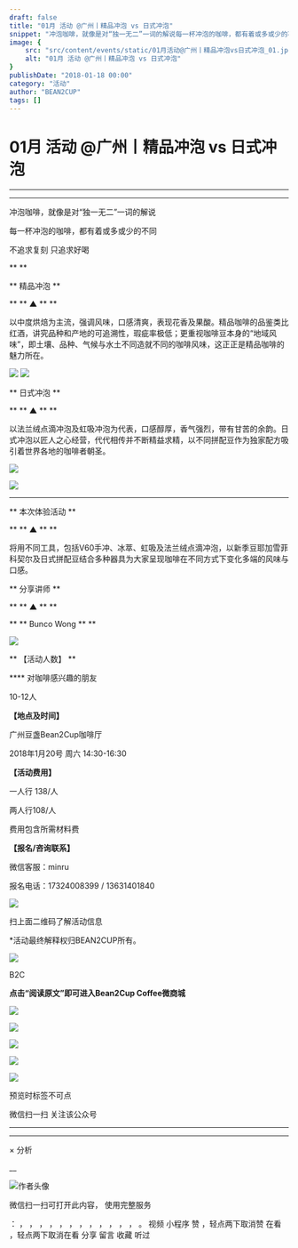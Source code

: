 ```yaml
---
draft: false
title: "01月 活动 @广州丨精品冲泡 vs 日式冲泡"
snippet: "冲泡咖啡，就像是对“独一无二”一词的解说每一杯冲泡的咖啡，都有着或多或少的不同不追求复刻 只追求好喝"
image: {
    src: "src/content/events/static/01月活动@广州丨精品冲泡vs日式冲泡_01.jpeg",
    alt: "01月 活动 @广州丨精品冲泡 vs 日式冲泡"
}
publishDate: "2018-01-18 00:00"
category: "活动"
author: "BEAN2CUP"
tags: []
---
```


#  01月 活动 @广州丨精品冲泡 vs 日式冲泡



__ _ _ _ _

** **

冲泡咖啡，就像是对“独一无二”一词的解说

每一杯冲泡的咖啡，都有着或多或少的不同

不追求复刻 只追求好喝

**
**



** 精品冲泡  **

** ** ▲  ** **

以中度烘焙为主流，强调风味，口感清爽，表现花香及果酸。精品咖啡的品鉴类比红酒，讲究品种和产地的可追溯性，瑕疵率极低；更重视咖啡豆本身的“地域风味”，即土壤、品种、气候与水土不同造就不同的咖啡风味，这正正是精品咖啡的魅力所在。

![](./static/01月活动@广州丨精品冲泡vs日式冲泡_01.jpeg)
![](./static/01月活动@广州丨精品冲泡vs日式冲泡_02.jpeg)





** 日式冲泡  **

** ** ▲  ** **

以法兰绒点滴冲泡及虹吸冲泡为代表，口感醇厚，香气强烈，带有甘苦的余韵。日式冲泡以匠人之心经营，代代相传并不断精益求精，以不同拼配豆作为独家配方吸引着世界各地的咖啡者朝圣。

![](./static/01月活动@广州丨精品冲泡vs日式冲泡_03.jpeg)

![](./static/01月活动@广州丨精品冲泡vs日式冲泡_04.jpeg)

** **

** 本次体验活动  **

** ** ▲  ** **

将用不同工具，包括V60手冲、冰萃、虹吸及法兰绒点滴冲泡，以新季豆耶加雪菲科契尔及日式拼配豆结合多种器具为大家呈现咖啡在不同方式下变化多端的风味与口感。



** 分享讲师  **

** ** ▲  ** **

** ** Bunco Wong  ** **

![](./static/01月活动@广州丨精品冲泡vs日式冲泡_05.jpg)



** 【活动人数】  **

**** 对咖啡感兴趣的朋友

10-12人



**【地点及时间】**

广州豆盏Bean2Cup咖啡厅

2018年1月20号 周六 14:30-16:30



**【活动费用】**

一人行 138/人

两人行108/人

费用包含所需材料费



**【报名/咨询联系】**

微信客服：minru

报名电话：17324008399 /  13631401840

![](./static/01月活动@广州丨精品冲泡vs日式冲泡_06.jpeg)

扫上面二维码了解活动信息



*活动最终解释权归BEAN2CUP所有。



![](./static/01月活动@广州丨精品冲泡vs日式冲泡_07.jpeg)



B2C

**点击“阅读原文”即可进入Bean2Cup Coffee微商城**

![](./static/01月活动@广州丨精品冲泡vs日式冲泡_08.jpg)

![](./static/01月活动@广州丨精品冲泡vs日式冲泡_09.jpeg)

![](./static/01月活动@广州丨精品冲泡vs日式冲泡_10.jpeg)

![](./static/01月活动@广州丨精品冲泡vs日式冲泡_11.jpeg)

![](./static/01月活动@广州丨精品冲泡vs日式冲泡_12.jpeg)





预览时标签不可点



微信扫一扫
关注该公众号





****



****



×  分析

__

![作者头像](./static/01月活动@广州丨精品冲泡vs日式冲泡_13.png)

微信扫一扫可打开此内容，
使用完整服务

：  ，  ，  ，  ，  ，  ，  ，  ，  ，  ，  ，  ，  。  视频  小程序  赞  ，轻点两下取消赞  在看  ，轻点两下取消在看
分享  留言  收藏  听过

